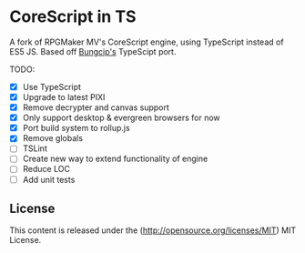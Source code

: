 # CoreScript in TS
A fork of RPGMaker MV's CoreScript engine, using TypeScript instead of ES5 JS.
Based off [Bungcip's](https://bitbucket.org/bungcip/corescript-ts/) TypeScipt
port.

TODO:
- [x] Use TypeScript
- [x] Upgrade to latest PIXI
- [x] Remove decrypter and canvas support
- [x] Only support desktop & evergreen browsers for now
- [x] Port build system to rollup.js
- [x] Remove globals
- [ ] TSLint
- [ ] Create new way to extend functionality of engine 
- [ ] Reduce LOC  
- [ ] Add unit tests

## License
This content is released under the (http://opensource.org/licenses/MIT) MIT
License.